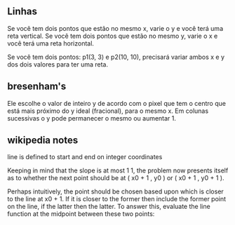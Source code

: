 ## Linhas
Se você tem dois pontos que estão no mesmo x, varie o y e você terá uma reta vertical.
Se você tem dois pontos que estão no mesmo y, varie o x e você terá uma reta horizontal.

Se você tem dois pontos: p1(3, 3) e p2(10, 10), precisará variar ambos x e y dos dois valores para ter uma reta.

## bresenham's 
Ele escolhe o valor de inteiro y de acordo com o pixel que tem o centro que está mais próximo do y ideal (fracional), para o mesmo x. Em colunas sucessivas o y pode permanecer o mesmo ou aumentar 1.

## wikipedia notes
line is defined to start and end on integer coordinates

Keeping in mind that the slope is at most 1 1, the problem now presents itself as to whether the next point should be at ( x0 + 1 , y0 ) or ( x0 + 1 , y0 + 1 ).

Perhaps intuitively, the point should be chosen based upon which is closer to the line at x0 + 1. If it is closer to the former then include the former point on the line, if the latter then the latter. To answer this, evaluate the line function at the midpoint between these two points: 
